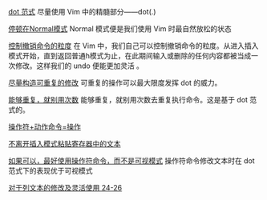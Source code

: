 [dot 范式](../../../pdf/books/Vim.pdf#page=54)
尽量使用 Vim 中的精髓部分——dot(.)

[停顿在Normal模式](../../../pdf/books/Vim.pdf#page=57)
Normal 模式便是我们使用 Vim 时最自然放松的状态

[控制撤销命令的粒度](../../../pdf/books/Vim.pdf#page=58)
在 Vim 中，我们自己可以控制撤销命令的粒度。从进入插入模式开始，直到返回普通h模式为止，在此期间输入或删除的任何内容都被当成一次修改。这样我们的 undo 便能更加灵活 。

[尽量构造可重复的修改](../../../pdf/books/Vim.pdf#page=60)
可重复的操作可以最大限度发挥 dot 的威力。

[能够重复，就别用次数](../../../pdf/books/Vim.pdf#page=67)
能够重复，就别用次数去重复执行命令。这是基于 dot 范式的。

[操作符+动作命令=操作](../../../pdf/books/Vim.pdf#page=70)

[不离开插入模式粘贴寄存器中的文本](../../../pdf/books/Vim.pdf#page=80)

[如果可以，最好使用操作符命令，而不是可视模式](../../../pdf/books/Vim.pdf#page=98)
操作符命令修改文本时在 dot 范式下的表现优于可视模式

[对于列文本的修改及灵活使用 24-26](../../../pdf/books/Vim.pdf#page=101) 